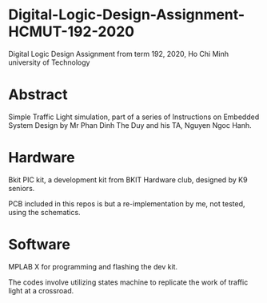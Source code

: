 # Digital-Logic-Design-Assignment-HCMUT-192-2020
Digital Logic Design Assignment from term 192, 2020, Ho Chi Minh university of Technology

# Abstract
Simple Traffic Light simulation, part of a series of Instructions on Embedded System Design by Mr Phan Dinh The Duy and his TA, Nguyen Ngoc Hanh.

# Hardware
Bkit PIC kit, a development kit from BKIT Hardware club, designed by K9 seniors.

PCB included in this repos is but a re-implementation by me, not tested, using the schematics.

# Software
MPLAB X for programming and flashing the dev kit.

The codes involve utilizing states machine to replicate the work of traffic light at a crossroad.
